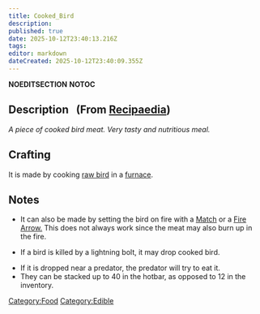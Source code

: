 ```yaml
---
title: Cooked_Bird
description: 
published: true
date: 2025-10-12T23:40:13.216Z
tags: 
editor: markdown
dateCreated: 2025-10-12T23:40:09.355Z
---
```


__NOEDITSECTION__ __NOTOC__

## Description   (From [Recipaedia](Recipaedia "wikilink"))

*A piece of cooked bird meat. Very tasty and nutritious meal.*

## Crafting

It is made by cooking [raw bird](Raw_Bird "wikilink") in a
[furnace](furnace "wikilink").

## Notes

  - It can also be made by setting the bird on fire with a
    [Match](Match "wikilink") or a [Fire Arrow.](Fire_Arrow "wikilink")
    This does not always work since the meat may also burn up in the
    fire.

<!-- end list -->

  - If a bird is killed by a lightning bolt, it may drop cooked bird.

<!-- end list -->

  - If it is dropped near a predator, the predator will try to eat it.
  - They can be stacked up to 40 in the hotbar, as opposed to 12 in the
    inventory.

[Category:Food](Category:Food "wikilink")
[Category:Edible](Category:Edible "wikilink")